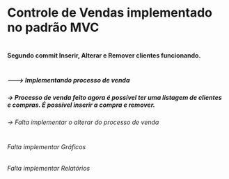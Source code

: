 # Controle de Vendas implementado no padrão MVC 
#
#### Segundo commit Inserir, Alterar e Remover clientes funcionando. ##
#
##### ---> Implementando processo de venda
##### -> Processo de venda feito agora é possível ter uma listagem de clientes e compras. É possível inserir a compra e remover.
###### -> Falta implementar o alterar do processo de venda
#
###### Falta implementar Gráficos
###### Falta implementar Relatórios
